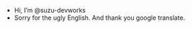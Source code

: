 - Hi, I’m @suzu-devworks
- Sorry for the ugly English. And thank you google translate.

<!---
suzu-devworks/suzu-devworks is a ✨ special ✨ repository because its `README.md` (this file) appears on your GitHub profile.
You can click the Preview link to take a look at your changes.
--->
